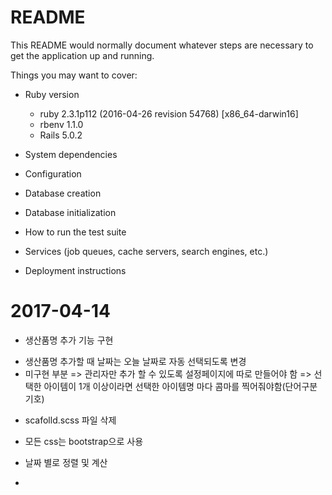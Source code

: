 # README

This README would normally document whatever steps are necessary to get the
application up and running.

Things you may want to cover:

* Ruby version
  - ruby 2.3.1p112 (2016-04-26 revision 54768) [x86_64-darwin16]
  - rbenv 1.1.0
  - Rails 5.0.2

* System dependencies

* Configuration

* Database creation

* Database initialization

* How to run the test suite

* Services (job queues, cache servers, search engines, etc.)

* Deployment instructions

# 2017-04-14

* 생산품명 추가 기능 구현
 - 생산품명 추가할 때 날짜는 오늘 날짜로 자동 선택되도록 변경
 - 미구현 부분
   => 관리자만 추가 할 수 있도록 설정페이지에 따로 만들어야 함
   => 선택한 아이템이 1개 이상이라면 선택한 아이템명 마다 콤마를 찍어줘야함(단어구분기호)

* scafolld.scss 파일 삭제
 - 모든 css는 bootstrap으로 사용

* 날짜 별로 정렬 및 계산
 -
